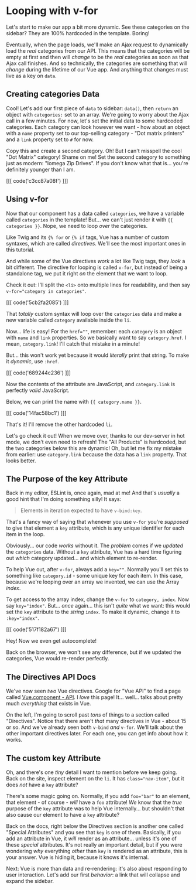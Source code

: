 # Looping with v-for

Let's start to make our app a bit more dynamic. See these categories on the sidebar?
They are 100% hardcoded in the template. Boring!

Eventually, when the page loads, we'll make an Ajax request to dynamically load
the *real* categories from our API. This means that the categories will be empty
at first and then will *change* to be the *real* categories as soon as that Ajax
call finishes. And so technically, the categories are something that will
*change* during the lifetime of our Vue app. And anything that changes must live
as a key on `data`.

## Creating categories Data

Cool! Let's add our first piece of `data` to sidebar: `data()`, then `return`
an object with `categories:` set to an array. We're going to worry about the Ajax
call in a few minutes. For now, let's set the initial data to some hardcoded
categories. Each category can look however we want - how about an object with
a `name` property set to our top-selling category - "Dot matrix printers" and a
`link` property set to `#` for now.

Copy this and create a second category. Oh! But I can't misspell the cool
"Dot Matrix" category! Shame on me! Set the second category to something just
as modern: "Iomega Zip Drives". If you don't know what that is... you're
definitely younger than I am.

[[[ code('c3cc87a08f') ]]]

## Using v-for

Now that our component has a data called `categories`, we have a variable called
`categories` in the template! But... we can't just render it with
`{{ categories }}`. Nope, we need to loop *over* the categories.

Like Twig and its `{% for` or `{% if` tags, Vue has a number of custom syntaxes,
which are called *directives*. We'll see the most important ones in this tutorial.

And while some of the Vue directives *work* a lot like Twig tags, they *look* a
bit different. The directive for looping is called `v-for`, but instead of being
a standalone tag, we put it right *on* the element that we want to loop.

Check it out: I'll split the `<li>` onto multiple lines for readability, and then
say `v-for="category in categories"`.

[[[ code('5cb2fa2085') ]]]

That *totally* custom syntax will loop over the `categories` data and make a new
variable called `category` available inside the `li`.

Now... life is easy! For the `href=""`, remember: each `category` is an object
with `name` and `link` properties. So we basically want to say `category.href`.
I mean, `category.link`! I'll catch that mistake in a minute!

But... this won't work yet because it would *literally* print that string.
To make it *dynamic*, use `:href`.

[[[ code('689244c236') ]]]

Now the contents of the attribute are JavaScript, and `category.link` is perfectly
*valid* JavaScript.

Below, we can print the name with `{{ category.name }}`.

[[[ code('14fac58bc1') ]]]

That's it! I'll remove the other hardcoded `li`.

Let's go check it out! When we move over, thanks to our dev-server in hot mode,
we don't even need to refresh! The "All Products" is hardcoded, but the two categories
below this are dynamic! Oh, but let me fix my mistake from earlier: use `category.link`
because the data has a `link` property. That looks better.

## The Purpose of the key Attribute

Back in my editor, ESLint is, once again, mad at me! And that's *usually* a good
hint that I'm doing something silly! It says:

> Elements in iteration expected to have `v-bind:key`.

That's a fancy way of saying that whenever you use `v-for` you're *supposed* to
give that element a `key` attribute, which is any unique identifier for each item
in the loop.

Obviously... our code *works* without it. The *problem* comes if we *updated*
the `categories` data. Without a `key` attribute, Vue has a hard time figuring
out *which* category updated... and which element to re-render.

To help Vue out, after `v-for`, always add a `key=""`. Normally you'll set this to
something like `category.id` - some unique key for each item. In this case,
because we're looping over an array we invented, we can use the Array *index*.

To get access to the array index, change the `v-for` to `category, index`. Now say `key="index"`. But... *once* again... this isn't *quite* what we want: this would
set the `key` attribute to the *string* `index`. To make it dynamic, change it
to `:key="index"`.

[[[ code('517f182a67') ]]]

Hey! Now we even get autocomplete!

Back on the browser, we won't see any difference, but if we updated the categories,
Vue would re-render perfectly.

## The Directives API Docs

We've now seen *two* Vue directives. Google for "Vue API" to find a page called
[Vue.component - API](https://vuejs.org/v2/api/). I *love* this page! It... well...
talks about pretty much *everything* that exists in Vue.

On the left, I'm going to scroll past *tons* of things to a section called
"Directives". Notice that there aren't *that* many directives in Vue - about 15
or so. And we've already seen both `v-bind` *and* `v-for`. We'll talk about the
other important directives later. For each one, you can get info about how it works.

## The custom key Attribute

Oh, and there's one *tiny* detail I want to mention before we keep going.
Back on the site, inspect element on the `li`. It has `class="nav-item"`, but it
does *not* have a `key` attribute?

There's some magic going on. Normally, if you add `foo="bar"` to an element,
that element - of course - *will* have a `foo` attribute! *We* know that the *true*
purpose of the `key` attribute was to help Vue internally... but shouldn't that also
cause our element to have a `key` attribute?

Back on the docs, right below the Directives section is another one called
"Special Attributes" and you see that `key` is one of them. Basically, if you
add an attribute in Vue, it *will* render as an attribute... unless it's one
of these *special* attributes. It's not really an important detail, but if you
were wondering *why* everything *other* than `key` is rendered as an attribute,
this is your answer. Vue is hiding it, because it knows it's internal.

Next: Vue is more than data and re-rendering: it's also about responding to user
interaction. Let's add our first *behavior*: a link that will collapse and expand
the sidebar.
